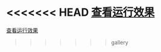 <<<<<<< HEAD
[查看运行效果](https://liaeor.github.io/Gallery/APSFC/apsfc1/Myheart.html)
=======
[查看运行效果](https://liaeor.github.io/Gallery/APSFC/apsfc1/Myheart.html)
>>>>>>> gallery
